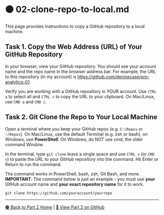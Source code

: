 # 🟠 02-clone-repo-to-local.md

This page provides instructions to copy a GitHub repository to a local machine.

## Task 1. Copy the Web Address (URL) of Your GitHub Repository

In your browser, view your GitHub repository.
You should see your account name and the repo name in the browser address bar.
For example, the URL to this repository (in my account) is <https://github.com/denisecase/pro-analytics-01>.

Verify you are working with a GitHub repository in YOUR account.
Use `CTRL a` to select all and `CTRL c` to copy the URL to your clipboard. On Mac/Linux, use `CMD a` and `CMD c`.

## Task 2. Git Clone the Repo to Your Local Machine

Open a terminal where you keep your GitHub repos (e.g. `C:\Repos` or `~/Repos`).
On Mac/Linux, use the default Terminal (e.g. zsh or bash), on Windows, use **PowerShell**. On Windows, do NOT use cmd, the older command Window. 

In the terminal, type `git clone` leave a single space and use `CTRL v` (or `CMD v`) to paste the URL to your GitHub repository into the command. Hit Enter or Return to run the command. 

The command works in PowerShell, bash, zsh, Git Bash, and more. 
**IMPORTANT**: The command below is just an example - you must use **your** GitHub account name and **your exact repository name** for it to work. 
 
```shell
git clone https://github.com/youraccount/yourrepo
```

---

[🟠 Back to Part 2 Home](https://denisecase.github.io/pro-analytics-01/02-project-initialization/PROJECT-INITIALIZATION.html) | [🔗 View Part 2 on GitHub](https://github.com/denisecase/pro-analytics-01/02-project-initialization/PROJECT-INITIALIZATION.md)
